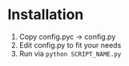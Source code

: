 # Installation
1. Copy config.pyc -> config.py
2. Edit config.py to fit your needs
3. Run via `python SCRIPT_NAME.py`
